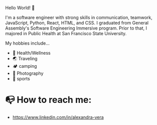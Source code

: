 Hello World! 👋

I'm a software engineer with strong skills in communication, teamwork, JavaScript, Python, React, HTML, and CSS. I graduated from General Assembly's Software Engineering Immersive program. Prior to that, I majored in Public Health at San Francisco State University.

My hobbies include...

- 🌱 Health/Wellness
- 🌏 Traveling 
- 🏕 camping
- 📸 Photography
- 🏀 sports

# 📭 How to reach me: 

- https://www.linkedin.com/in/alexandra-vera


<!---
alexvera1/alexvera1 is a ✨ special ✨ repository because its `README.md` (this file) appears on your GitHub profile.
You can click the Preview link to take a look at your changes.
--->
